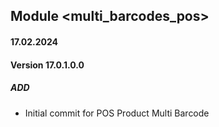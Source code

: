 ## Module <multi_barcodes_pos>

#### 17.02.2024
#### Version 17.0.1.0.0
##### ADD
- Initial commit for POS Product Multi Barcode
